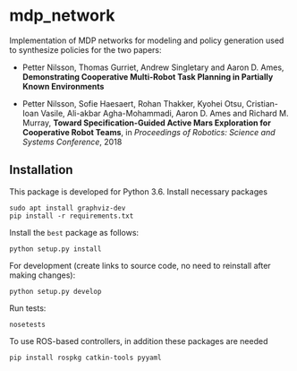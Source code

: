 # mdp_network

Implementation of MDP networks for modeling and policy generation used to synthesize policies for the two papers:

 - Petter Nilsson, Thomas Gurriet, Andrew Singletary and Aaron D. Ames, **Demonstrating Cooperative Multi-Robot Task Planning in Partially Known Environments**

 - Petter Nilsson, Sofie Haesaert, Rohan Thakker, Kyohei Otsu, Cristian-Ioan Vasile, Ali-akbar Agha-Mohammadi, Aaron D. Ames and Richard M. Murray, **Toward Specification-Guided Active Mars Exploration for Cooperative Robot Teams**, in *Proceedings of Robotics: Science and Systems Conference*, 2018

## Installation

This package is developed for Python 3.6. Install necessary packages

    sudo apt install graphviz-dev 
    pip install -r requirements.txt 
    
Install the ``best`` package as follows:

    python setup.py install

For development (create links to source code, no need to reinstall after making changes):

    python setup.py develop

Run tests:

    nosetests
    
To use ROS-based controllers, in addition these packages are needed

    pip install rospkg catkin-tools pyyaml

